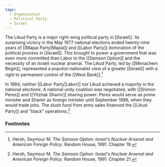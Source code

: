 ```yaml
---
tags:
  - Organization
  - Political Party
  - Israel
---
```

The Likud Party is a major right-wing political party in [[Israel]]. Its surprising victory in the May 1977 national elections ended twenty-nine years of [[Mapai Party|Mapai]] and [[Labor Party]] domination of the political process in [[Israel]]. This brought to power a government that was even more committed than Labor to the [[Samson Option]] and the necessity of an Israeli nuclear arsenal. The Likud Party, led by [[Menachem Begin]], represented a populist-nationalist view of a greater [[Israel]] with a right to permanent control of the [[West Bank]].[^1]

In 1984, neither [[Labor Party|Labor]] nor Likud achieved a majority in the national elections. A national unity coalition was negotiated, with [[Shimon Peres]] and [[Yitzhak Shamir]] sharing power: Peres would serve as prime minister and Shamir as foreign minister until September 1986, when they would trade jobs. The slush fund from arms sales financed the [[Likud Party]] and "black" operations.[^2]

### Footnotes

[^1]: Hersh, Seymour M. *The Samson Option: Israel's Nuclear Arsenal and American Foreign Policy*. Random House, 1991. Chapter 19.
[^2]: Hersh, Seymour M. *The Samson Option: Israel's Nuclear Arsenal and American Foreign Policy*. Random House, 1991. Chapter 21.
